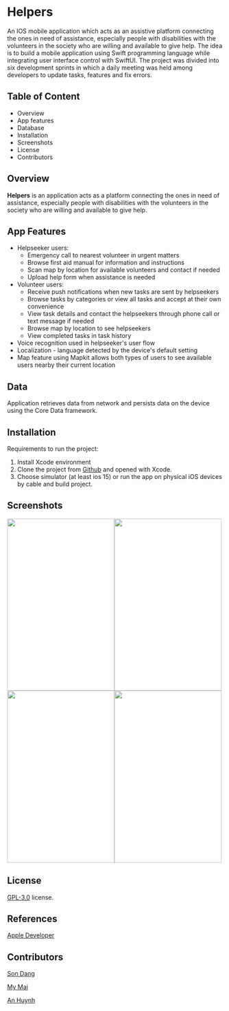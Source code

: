 # Helpers

An IOS mobile application which acts as an assistive platform connecting the ones in need of assistance, especially people with
disabilities with the volunteers in the society who are willing and available to give help. The idea is to build a mobile application using Swift programming language while integrating user interface control with SwiftUI. The project was divided into six development sprints in which a daily meeting was held among developers to update tasks, features and fix errors.

## Table of Content

- Overview
- App features
- Database
- Installation
- Screenshots
- License
- Contributors

## Overview
**Helpers** is an application acts as a platform connecting the ones in need of assistance, especially people with disabilities with the volunteers in the society who are willing and available to give help.

## App Features
- Helpseeker users:
  * Emergency call to nearest volunteer in urgent matters
  * Browse first aid manual for information and instructions
  * Scan map by location for available volunteers and contact if needed
  * Upload help form when assistance is needed
- Volunteer users:
  * Receive push notifications when new tasks are sent by helpseekers
  * Browse tasks by categories or view all tasks and accept at their own convenience
  * View task details and contact the helpseekers through phone call or text message if needed
  * Browse map by location to see helpseekers
  * View completed tasks in task history
- Voice recognition used in helpseeker's user flow
- Localization - language detected by the device's default setting
- Map feature using Mapkit allows both types of users to see available users nearby their current location

## Data

Application retrieves data from network and persists data on the device using the Core Data framework.

## Installation
Requirements to run the project:
1. Install Xcode environment
2. Clone the project from [Github](https://github.com/thuymymai/Helpers) and opened with Xcode.
3. Choose simulator (at least ios 15) or run the app on physical iOS devices by cable and build project.

## Screenshots
<img src="https://github.com/thuymymai/Helpers/blob/main/Helper/Helper/Assets.xcassets/Images/iphone1.png" width="250" height="400"><img src="https://github.com/thuymymai/Helpers/blob/main/Helper/Helper/Assets.xcassets/Images/iphone2.png" width="250" height="400">
<img src="https://github.com/thuymymai/Helpers/blob/main/Helper/Helper/Assets.xcassets/Images/iphone3.png" width="250" height="400"><img src="https://github.com/thuymymai/Helpers/blob/main/Helper/Helper/Assets.xcassets/Images/iphone4.png" width="250" height="400">


## License

[GPL-3.0](https://github.com/thuymymai/Helpers/blob/main/LICENSE) license.

## References

[Apple Developer](https://developer.apple.com/)

## Contributors
[Son Dang](https://github.com/minhson0506)

[My Mai](https://github.com/thuymymai)

[An Huynh](https://github.com/anniehuynh)
